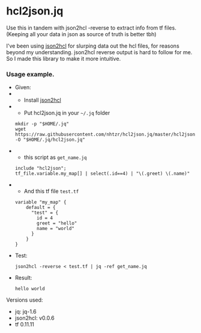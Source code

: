 # hcl2json.jq
Use this in tandem with json2hcl -reverse to extract info from tf files. (Keeping all your data in json as source of truth is better tbh)

I've been using [json2hcl](https://github.com/kvz/json2hcl) for slurping data out the hcl files, for reasons beyond my understanding.
json2hcl reverse output is hard to follow for me. So I made this library to make it more intuitive.

### Usage example.

* Given:
* * Install [json2hcl](https://github.com/kvz/json2hcl)
* * Put hcl2json.jq in your `~/.jq` folder
  ```
  mkdir -p "$HOME/.jq"
  wget https://raw.githubusercontent.com/nhtzr/hcl2json.jq/master/hcl2json.jq -O "$HOME/.jq/hcl2json.jq"
  ```
* * this script as `get_name.jq`
  ```
  include "hcl2json";
  tf_file.variable.my_map[] | select(.id==4) | "\(.greet) \(.name)"
  ```
* * And this tf file `test.tf`
  ```
  variable "my_map" {
      default = {
        "test" = {
          id = 4
          greet = "hello"
          name = "world"
        }
      }
  }
  ```
* Test:
  ```
  json2hcl -reverse < test.tf | jq -ref get_name.jq
  ```
* Result:
  ```
  hello world
  ```
  
Versions used:
 * jq: jq-1.6
 * json2hcl: v0.0.6
 * tf 0.11.11

